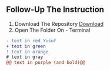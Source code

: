 ## Follow-Up The Instruction
1. Download The Repository [Download](https://github.com/yosssef/Agency/archive/refs/heads/main.zip)
2. Open The Folder On - Terminal
```diff
- text in red Yusuf
+ text in green
! text in orange
# text in gray
@@ text in purple (and bold)@@
